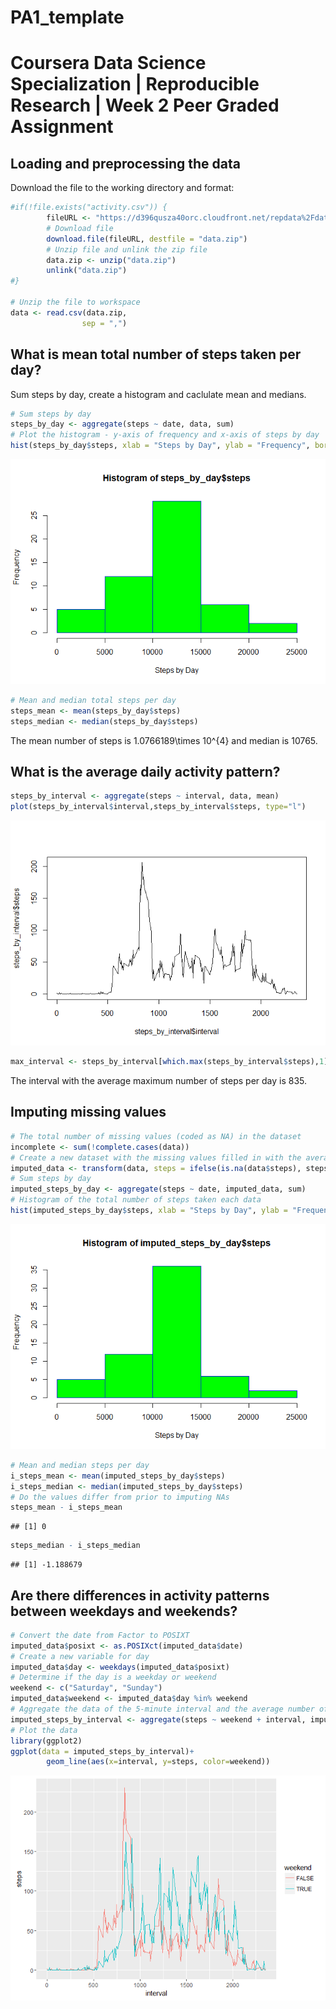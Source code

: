 # PA1_template
# Coursera Data Science Specialization | Reproducible Research | Week 2 Peer Graded Assignment

## Loading and preprocessing the data

Download the file to the working directory and format:


```r
#if(!file.exists("activity.csv")) {
        fileURL <- "https://d396qusza40orc.cloudfront.net/repdata%2Fdata%2Factivity.zip"
        # Download file
        download.file(fileURL, destfile = "data.zip")
        # Unzip file and unlink the zip file
        data.zip <- unzip("data.zip")
        unlink("data.zip")
#}

# Unzip the file to workspace
data <- read.csv(data.zip,
                sep = ",")
```

## What is mean total number of steps taken per day?

Sum steps by day, create a histogram and caclulate mean and medians.


```r
# Sum steps by day
steps_by_day <- aggregate(steps ~ date, data, sum)
# Plot the histogram - y-axis of frequency and x-axis of steps by day
hist(steps_by_day$steps, xlab = "Steps by Day", ylab = "Frequency", border = "blue", col = "green")
```

![](PA1_template_files/figure-html/histogram-1.png)<!-- -->

```r
# Mean and median total steps per day
steps_mean <- mean(steps_by_day$steps)
steps_median <- median(steps_by_day$steps)
```

The mean number of steps is 1.0766189\times 10^{4} and median is 10765.

## What is the average daily activity pattern?


```r
steps_by_interval <- aggregate(steps ~ interval, data, mean)
plot(steps_by_interval$interval,steps_by_interval$steps, type="l")
```

![](PA1_template_files/figure-html/average-1.png)<!-- -->

```r
max_interval <- steps_by_interval[which.max(steps_by_interval$steps),1]
```

The interval with the average maximum number of steps per day is 835.

## Imputing missing values


```r
# The total number of missing values (coded as NA) in the dataset
incomplete <- sum(!complete.cases(data))
# Create a new dataset with the missing values filled in with the average for each interval
imputed_data <- transform(data, steps = ifelse(is.na(data$steps), steps_by_interval$steps[match(data$interval, steps_by_interval$interval)], data$steps))
# Sum steps by day
imputed_steps_by_day <- aggregate(steps ~ date, imputed_data, sum)
# Histogram of the total number of steps taken each data
hist(imputed_steps_by_day$steps, xlab = "Steps by Day", ylab = "Frequency", border = "blue", col = "green")
```

![](PA1_template_files/figure-html/missing-1.png)<!-- -->

```r
# Mean and median steps per day
i_steps_mean <- mean(imputed_steps_by_day$steps)
i_steps_median <- median(imputed_steps_by_day$steps)
# Do the values differ from prior to imputing NAs
steps_mean - i_steps_mean
```

```
## [1] 0
```

```r
steps_median - i_steps_median
```

```
## [1] -1.188679
```

## Are there differences in activity patterns between weekdays and weekends?


```r
# Convert the date from Factor to POSIXT
imputed_data$posixt <- as.POSIXct(imputed_data$date)
# Create a new variable for day
imputed_data$day <- weekdays(imputed_data$posixt)
# Determine if the day is a weekday or weekend
weekend <- c("Saturday", "Sunday")
imputed_data$weekend <- imputed_data$day %in% weekend
# Aggregate the data of the 5-minute interval and the average number of steps taken, averaged across all weekday days or weekend days
imputed_steps_by_interval <- aggregate(steps ~ weekend + interval, imputed_data, mean)
# Plot the data
library(ggplot2)
ggplot(data = imputed_steps_by_interval)+
        geom_line(aes(x=interval, y=steps, color=weekend))
```

![](PA1_template_files/figure-html/differences-1.png)<!-- -->
